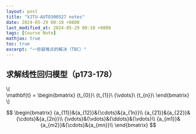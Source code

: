 ```yaml
---
layout: post  
title: "XJTU-AUTO300527 notes"  
date: 2024-05-29 00:10 +0800  
last_modified_at: 2024-05-29 00:10 +0800  
tags: [Course Note]  
mathjax: true
toc: true  
excerpt: "一些疑难点的解决（TBC）"
---
```


## 求解线性回归模型（p173-178）

\\( \
\mathbf{t} = \begin{bmatrix}
{t_{0}}\\
{t_{1}}\\
{\vdots}\\
{t_{n}}\\
\end{bmatrix}
\\\) 

$$
\begin{bmatrix}
{a_{11}}&{a_{12}}&{\cdots}&{a_{1n}}\\
{a_{21}}&{a_{22}}&{\cdots}&{a_{2n}}\\
{\vdots}&{\vdots}&{\ddots}&{\vdots}\\
{a_{m1}}&{a_{m2}}&{\cdots}&{a_{mn}}\\
\end{bmatrix} 
$$
